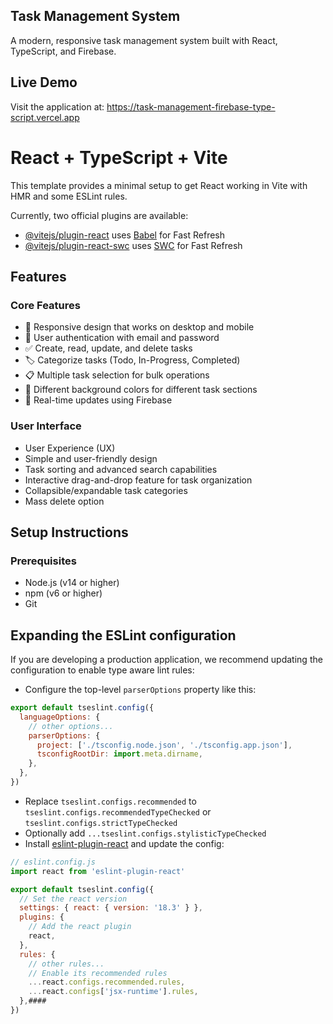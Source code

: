 ## Task Management System

A modern, responsive task management system built with React, TypeScript, and Firebase.

## Live Demo
Visit the application at: https://task-management-firebase-type-script.vercel.app

# React + TypeScript + Vite

This template provides a minimal setup to get React working in Vite with HMR and some ESLint rules.

Currently, two official plugins are available:

- [@vitejs/plugin-react](https://github.com/vitejs/vite-plugin-react/blob/main/packages/plugin-react/README.md) uses [Babel](https://babeljs.io/) for Fast Refresh
- [@vitejs/plugin-react-swc](https://github.com/vitejs/vite-plugin-react-swc) uses [SWC](https://swc.rs/) for Fast Refresh
  

## Features

### Core Features
 * 📱 Responsive design that works on desktop and mobile
 * 🔐 User authentication with email and password
 * ✅ Create, read, update, and delete tasks
 * 🏷️ Categorize tasks (Todo, In-Progress, Completed)
 * 📋 Multiple task selection for bulk operations
 * 🎨 Different background colors for different task sections
 * 🔄 Real-time updates using Firebase

### User Interface
 * User Experience (UX)
 * Simple and user-friendly design
 * Task sorting and advanced search capabilities
 * Interactive drag-and-drop feature for task organization
 * Collapsible/expandable task categories
 * Mass delete option

## Setup Instructions

### Prerequisites
- Node.js (v14 or higher)
- npm (v6 or higher)
- Git

## Expanding the ESLint configuration

If you are developing a production application, we recommend updating the configuration to enable type aware lint rules:

- Configure the top-level `parserOptions` property like this:

```js
export default tseslint.config({
  languageOptions: {
    // other options...
    parserOptions: {
      project: ['./tsconfig.node.json', './tsconfig.app.json'],
      tsconfigRootDir: import.meta.dirname,
    },
  },
})
```

- Replace `tseslint.configs.recommended` to `tseslint.configs.recommendedTypeChecked` or `tseslint.configs.strictTypeChecked`
- Optionally add `...tseslint.configs.stylisticTypeChecked`
- Install [eslint-plugin-react](https://github.com/jsx-eslint/eslint-plugin-react) and update the config:

```js
// eslint.config.js
import react from 'eslint-plugin-react'

export default tseslint.config({
  // Set the react version
  settings: { react: { version: '18.3' } },
  plugins: {
    // Add the react plugin
    react,
  },
  rules: {
    // other rules...
    // Enable its recommended rules
    ...react.configs.recommended.rules,
    ...react.configs['jsx-runtime'].rules,
  },####
})
```



